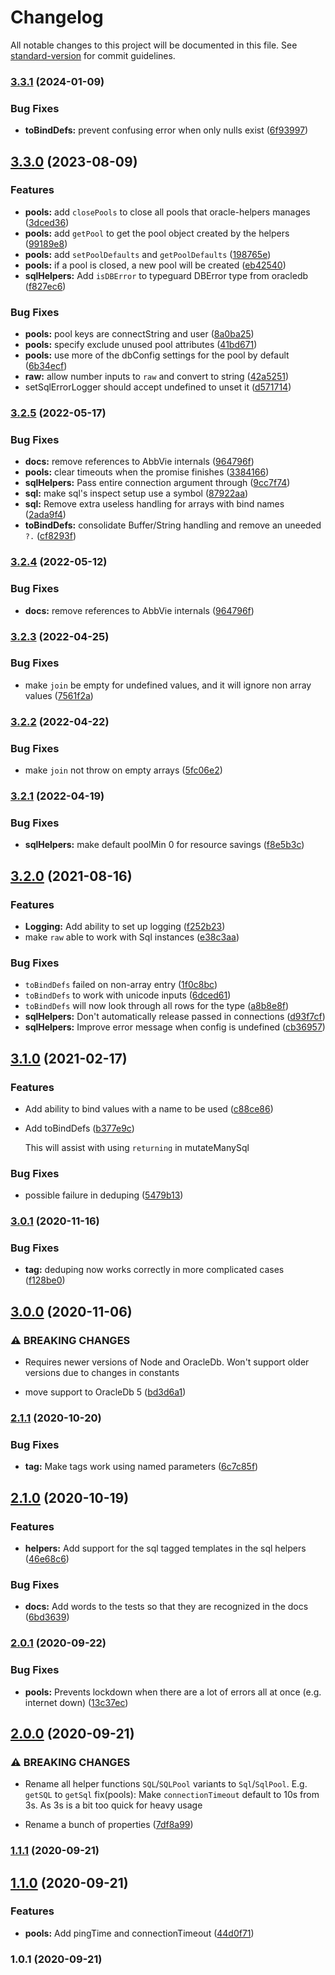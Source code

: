 # Changelog

All notable changes to this project will be documented in this file. See [standard-version](https://github.com/conventional-changelog/standard-version) for commit guidelines.

### [3.3.1](https://github.com/abbvie-external/oracle-helpers/compare/v3.3.0...v3.3.1) (2024-01-09)


### Bug Fixes

* **toBindDefs:** prevent confusing error when only nulls exist ([6f93997](https://github.com/abbvie-external/oracle-helpers/commit/6f93997a70223be4bf9dc1c4f5dbc7a07a764d80))

## [3.3.0](https://github.com/abbvie-external/oracle-helpers/compare/v3.2.5...v3.3.0) (2023-08-09)


### Features

* **pools:** add `closePools` to close all pools that oracle-helpers manages ([3dced36](https://github.com/abbvie-external/oracle-helpers/commit/3dced36040aaf7a4a7890a3c0b404b82d528cc31))
* **pools:** add `getPool` to get the pool object created by the helpers ([99189e8](https://github.com/abbvie-external/oracle-helpers/commit/99189e8960328b89c941e5fc92627a2a1567dd22))
* **pools:** add `setPoolDefaults` and `getPoolDefaults` ([198765e](https://github.com/abbvie-external/oracle-helpers/commit/198765e542eafed41629dd6318b5cc8317778b4f))
* **pools:** if a pool is closed, a new pool will be created ([eb42540](https://github.com/abbvie-external/oracle-helpers/commit/eb425407e70442315ee55daf658cecb27062a4ea))
* **sqlHelpers:** Add `isDBError` to typeguard DBError type from oracledb ([f827ec6](https://github.com/abbvie-external/oracle-helpers/commit/f827ec6356958ca5a31955daada5d3645ccbaf23))


### Bug Fixes

* **pools:** pool keys are connectString and user ([8a0ba25](https://github.com/abbvie-external/oracle-helpers/commit/8a0ba253a8b14a38c5d286b2f7135a8c4e62dd42))
* **pools:** specify exclude unused pool attributes ([41bd671](https://github.com/abbvie-external/oracle-helpers/commit/41bd67156994e3c34c10b42cd522ae8b9dc65d71))
* **pools:** use more of the dbConfig settings for the pool by default ([6b34ecf](https://github.com/abbvie-external/oracle-helpers/commit/6b34ecfc8972d6b2c5317af0f93eb447903724f1))
* **raw:** allow number inputs to `raw` and convert to string ([42a5251](https://github.com/abbvie-external/oracle-helpers/commit/42a52515faa5eda6ad74162d37712782fe6db98e))
* setSqlErrorLogger should accept undefined to unset it ([d571714](https://github.com/abbvie-external/oracle-helpers/commit/d57171419bcbc8a8158bd6a2234a410023510ae3))

### [3.2.5](https://github.com/abbvie-external/oracle-helpers/compare/v3.2.3...v3.2.5) (2022-05-17)


### Bug Fixes

* **docs:** remove references to AbbVie internals ([964796f](https://github.com/abbvie-external/oracle-helpers/commit/964796fa61e8a7065ab8c486cb0c460cf88abf49))
* **pools:** clear timeouts when the promise finishes ([3384166](https://github.com/abbvie-external/oracle-helpers/commit/33841663aaaf2ddcba474d96e1abed3bb1d81428))
* **sqlHelpers:** Pass entire connection argument through ([9cc7f74](https://github.com/abbvie-external/oracle-helpers/commit/9cc7f74e6a51e7244cbfd599891fd0172829cbf2))
* **sql:** make sql's inspect setup use a symbol ([87922aa](https://github.com/abbvie-external/oracle-helpers/commit/87922aa72fcab926f873ea00e30e425ce7cfe0da))
* **sql:** Remove extra useless handling for arrays with bind names ([2ada9f4](https://github.com/abbvie-external/oracle-helpers/commit/2ada9f4dd8c0491efd14bf63dc7f7762b179031b))
* **toBindDefs:** consolidate Buffer/String handling and remove an uneeded `?.` ([cf8293f](https://github.com/abbvie-external/oracle-helpers/commit/cf8293f9533d4a668fa3f475b2881ffad1ced6b3))

### [3.2.4](https://github.com/abbvie-external/oracle-helpers/compare/v3.2.3...v3.2.4) (2022-05-12)


### Bug Fixes

* **docs:** remove references to AbbVie internals ([964796f](https://github.com/abbvie-external/oracle-helpers/commit/964796fa61e8a7065ab8c486cb0c460cf88abf49))

### [3.2.3](https://github.com/abbvie-external/oracle-helpers/compare/v3.2.2...v3.2.3) (2022-04-25)

### Bug Fixes

- make `join` be empty for undefined values, and it will ignore non array values ([7561f2a](https://github.com/abbvie-external/oracle-helpers/commit/7561f2a6915b777a5ed005d0a024e279c5246122))

### [3.2.2](https://github.com/abbvie-external/oracle-helpers/compare/v3.2.1...v3.2.2) (2022-04-22)

### Bug Fixes

- make `join` not throw on empty arrays ([5fc06e2](https://github.com/abbvie-external/oracle-helpers/commit/5fc06e283e45b90a846849bab9ab74281e783029))

### [3.2.1](https://github.com/abbvie-external/oracle-helpers/compare/v3.2.0...v3.2.1) (2022-04-19)

### Bug Fixes

- **sqlHelpers:** make default poolMin 0 for resource savings ([f8e5b3c](https://github.com/abbvie-external/oracle-helpers/commit/f8e5b3cee6993c8c78ffa1d68cd37298c3b643e2))

## [3.2.0](https://github.com/abbvie-external/oracle-helpers/compare/v3.1.0...v3.2.0) (2021-08-16)

### Features

- **Logging:** Add ability to set up logging ([f252b23](https://github.com/abbvie-external/oracle-helpers/commit/f252b23a267ff32a1fa54343c48fcd98962621d8))
- make `raw` able to work with Sql instances ([e38c3aa](https://github.com/abbvie-external/oracle-helpers/commit/e38c3aa78a7e77d1d6dba9c7ad1132ddb8e90c9b))

### Bug Fixes

- `toBindDefs` failed on non-array entry ([1f0c8bc](https://github.com/abbvie-external/oracle-helpers/commit/1f0c8bc6337ac83b7764f61c18a8d419a5271a54))
- `toBindDefs` to work with unicode inputs ([6dced61](https://github.com/abbvie-external/oracle-helpers/commit/6dced61ea00fee398cabadba47f553acf7a40482))
- `toBindDefs` will now look through all rows for the type ([a8b8e8f](https://github.com/abbvie-external/oracle-helpers/commit/a8b8e8fbbb6ebb929ae28fd8ce7eb56078dc6145))
- **sqlHelpers:** Don't automatically release passed in connections ([d93f7cf](https://github.com/abbvie-external/oracle-helpers/commit/d93f7cff81476729032678a9a4619d0b30d198ff))
- **sqlHelpers:** Improve error message when config is undefined ([cb36957](https://github.com/abbvie-external/oracle-helpers/commit/cb369579cb4feb30840eb76df1a46c033b0a55e9))

## [3.1.0](https://github.com/abbvie-external/oracle-helpers/compare/v3.0.1...v3.1.0) (2021-02-17)

### Features

- Add ability to bind values with a name to be used ([c88ce86](https://github.com/abbvie-external/oracle-helpers/commit/c88ce861463254beea6a3b8c266c34cbe9c71f82))

- Add toBindDefs ([b377e9c](https://github.com/abbvie-external/oracle-helpers/commit/b377e9c905df812393f64946abb1948aa902627e))

  This will assist with using `returning` in mutateManySql

### Bug Fixes

- possible failure in deduping ([5479b13](https://github.com/abbvie-external/oracle-helpers/commit/5479b1390b1b557fc560a44450c83a64082e267a))

### [3.0.1](https://github.com/abbvie-external/oracle-helpers/compare/v3.0.0...v3.0.1) (2020-11-16)

### Bug Fixes

- **tag:** deduping now works correctly in more complicated cases ([f128be0](https://github.com/abbvie-external/oracle-helpers/commit/f128be07ea596754054ad7ce2c3a21c6268b41cb))

## [3.0.0](https://github.com/abbvie-external/oracle-helpers/compare/v2.1.1...v3.0.0) (2020-11-06)

### ⚠ BREAKING CHANGES

- Requires newer versions of Node and OracleDb. Won't support older versions due to changes in constants

- move support to OracleDb 5 ([bd3d6a1](https://github.com/abbvie-external/oracle-helpers/commit/bd3d6a1414f089844411cc1c3bd7df2fe9b8537b))

### [2.1.1](https://github.com/abbvie-external/oracle-helpers/compare/v2.1.0...v2.1.1) (2020-10-20)

### Bug Fixes

- **tag:** Make tags work using named parameters ([6c7c85f](https://github.com/abbvie-external/oracle-helpers/commit/6c7c85fa37a419cc5813ebd7a91bf88e7aa59ce6))

## [2.1.0](https://github.com/abbvie-external/oracle-helpers/compare/v2.0.1...v2.1.0) (2020-10-19)

### Features

- **helpers:** Add support for the sql tagged templates in the sql helpers ([46e68c6](https://github.com/abbvie-external/oracle-helpers/commit/46e68c6bbb3524f451ca34d9f9f67b161501eabb))

### Bug Fixes

- **docs:** Add words to the tests so that they are recognized in the docs ([6bd3639](https://github.com/abbvie-external/oracle-helpers/commit/6bd363907b12e08556324aa19e483c9cd086bf3d))

### [2.0.1](https://github.com/abbvie-external/oracle-helpers/compare/v2.0.0...v2.0.1) (2020-09-22)

### Bug Fixes

- **pools:** Prevents lockdown when there are a lot of errors all at once (e.g. internet down) ([13c37ec](https://github.com/abbvie-external/oracle-helpers/commit/13c37ec638ea909f5414928584d2aba9f93db262))

## [2.0.0](https://github.com/abbvie-external/oracle-helpers/compare/v1.1.1...v2.0.0) (2020-09-21)

### ⚠ BREAKING CHANGES

- Rename all helper functions `SQL`/`SQLPool` variants to `Sql`/`SqlPool`. E.g. `getSQL` to `getSql`
  fix(pools): Make `connectionTimeout` default to 10s from 3s. As 3s is a bit too quick for heavy usage

- Rename a bunch of properties ([7df8a99](https://github.com/abbvie-external/oracle-helpers/commit/7df8a99a9b0af0c50da075c2bbea05fb434c01ab))

### [1.1.1](https://github.com/abbvie-external/oracle-helpers/compare/v1.1.0...v1.1.1) (2020-09-21)

## [1.1.0](https://github.com/abbvie-external/oracle-helpers/compare/v1.0.1...v1.1.0) (2020-09-21)

### Features

- **pools:** Add pingTime and connectionTimeout ([44d0f71](https://github.com/abbvie-external/oracle-helpers/commit/44d0f71981ad233d255507ae389dd86c6cecbc23))

### 1.0.1 (2020-09-21)
